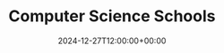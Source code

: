 ---
weight: 300
title: "Computer Science Schools"
description: "Your Global Directory of Computer Science Schools"
icon: computer
date: 2024-12-27T12:00:00+00:00
---